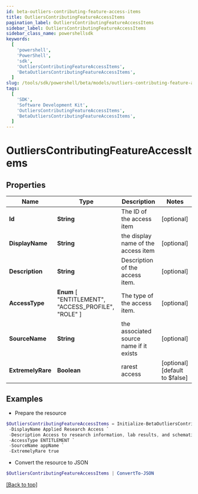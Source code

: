 ```yaml
---
id: beta-outliers-contributing-feature-access-items
title: OutliersContributingFeatureAccessItems
pagination_label: OutliersContributingFeatureAccessItems
sidebar_label: OutliersContributingFeatureAccessItems
sidebar_class_name: powershellsdk
keywords:
  [
    'powershell',
    'PowerShell',
    'sdk',
    'OutliersContributingFeatureAccessItems',
    'BetaOutliersContributingFeatureAccessItems',
  ]
slug: /tools/sdk/powershell/beta/models/outliers-contributing-feature-access-items
tags:
  [
    'SDK',
    'Software Development Kit',
    'OutliersContributingFeatureAccessItems',
    'BetaOutliersContributingFeatureAccessItems',
  ]
---
```


# OutliersContributingFeatureAccessItems

## Properties

| Name | Type | Description | Notes |
| --- | --- | --- | --- |
| **Id** | **String** | The ID of the access item | [optional] |
| **DisplayName** | **String** | the display name of the access item | [optional] |
| **Description** | **String** | Description of the access item. | [optional] |
| **AccessType** | **Enum** [ "ENTITLEMENT", "ACCESS_PROFILE", "ROLE" ] | The type of the access item. | [optional] |
| **SourceName** | **String** | the associated source name if it exists | [optional] |
| **ExtremelyRare** | **Boolean** | rarest access | [optional] [default to $false] |

## Examples

- Prepare the resource

```powershell
$OutliersContributingFeatureAccessItems = Initialize-BetaOutliersContributingFeatureAccessItems  -Id 2c938083633d259901633d2623ec0375 `
 -DisplayName Applied Research Access `
 -Description Access to research information, lab results, and schematics `
 -AccessType ENTITLEMENT `
 -SourceName appName `
 -ExtremelyRare true
```

- Convert the resource to JSON

```powershell
$OutliersContributingFeatureAccessItems | ConvertTo-JSON
```

[[Back to top]](#)
